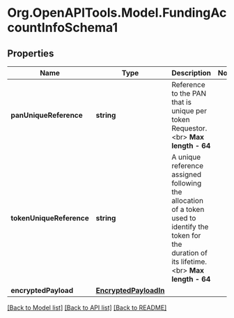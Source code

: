 # Org.OpenAPITools.Model.FundingAccountInfoSchema1

## Properties

Name | Type | Description | Notes
------------ | ------------- | ------------- | -------------
**panUniqueReference** | **string** | Reference to the PAN that is unique per token Requestor.&lt;br&gt;  __Max length - 64__ | 
**tokenUniqueReference** | **string** | A unique reference assigned following the allocation of a token used to identify the token for the duration of its lifetime.&lt;br&gt;  __Max length - 64__ | 
**encryptedPayload** | [**EncryptedPayloadIn**](EncryptedPayloadIn.md) |  | 

[[Back to Model list]](../README.md#documentation-for-models) [[Back to API list]](../README.md#documentation-for-api-endpoints) [[Back to README]](../README.md)

